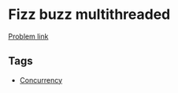 # Fizz buzz multithreaded

[Problem link](https://leetcode.com/problems/fizz-buzz-multithreaded)

## Tags

* [Concurrency](/README.md#Concurrency)
